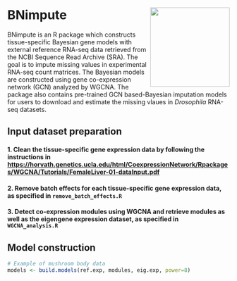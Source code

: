 BNimpute
<img src="../assets/logo_2.png" height="180" align="right" />
=============
BNimpute is an R package which constructs tissue-specific Bayesian gene models with external reference RNA-seq data retrieved from the NCBI Sequence Read Archive (SRA). The goal is to impute missing values in experimental RNA-seq count matrices. The Bayesian models are constructed using gene co-expression network (GCN) analyzed by WGCNA. The package also contains pre-trained GCN based-Bayesian imputation models for users to download and estimate the missing vlaues in <i>Drosophila</i> RNA-seq datasets. 


## Input dataset preparation

#### 1. Clean the tissue-specific gene expression data by following the instructions in https://horvath.genetics.ucla.edu/html/CoexpressionNetwork/Rpackages/WGCNA/Tutorials/FemaleLiver-01-dataInput.pdf

#### 2. Remove batch effects for each tissue-specific gene expression data, as specified in `remove_batch_effects.R`

#### 3. Detect co-expression modules using WGCNA and retrieve modules as well as the eigengene expression dataset, as specified in `WGCNA_analysis.R`

## Model construction
``` r
# Example of mushroom body data
models <- build.models(ref.exp, modules, eig.exp, power=8)
```
